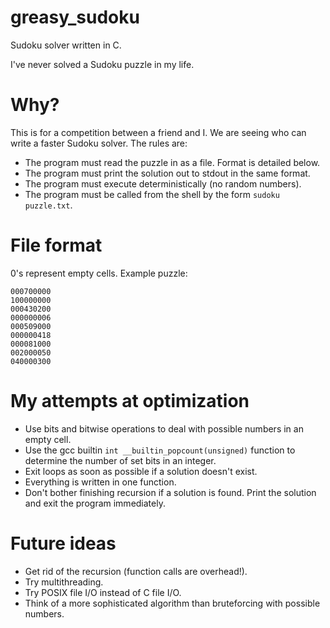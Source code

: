 # greasy_sudoku
Sudoku solver written in C.

I've never solved a Sudoku puzzle in my life.

# Why?
This is for a competition between a friend and I. We are seeing who can write a faster Sudoku solver. The rules are:
 * The program must read the puzzle in as a file. Format is detailed below.
 * The program must print the solution out to stdout in the same format.
 * The program must execute deterministically (no random numbers).
 * The program must be called from the shell by the form `sudoku puzzle.txt`.

# File format
0's represent empty cells. Example puzzle:
```
000700000
100000000
000430200
000000006
000509000
000000418
000081000
002000050
040000300
```

# My attempts at optimization
 * Use bits and bitwise operations to deal with possible numbers in an empty cell.
 * Use the gcc builtin `int __builtin_popcount(unsigned)` function to determine the number of set bits in an integer.
 * Exit loops as soon as possible if a solution doesn't exist.
 * Everything is written in one function.
 * Don't bother finishing recursion if a solution is found. Print the solution and exit the program immediately.

# Future ideas
 * Get rid of the recursion (function calls are overhead!).
 * Try multithreading.
 * Try POSIX file I/O instead of C file I/O.
 * Think of a more sophisticated algorithm than bruteforcing with possible numbers.
